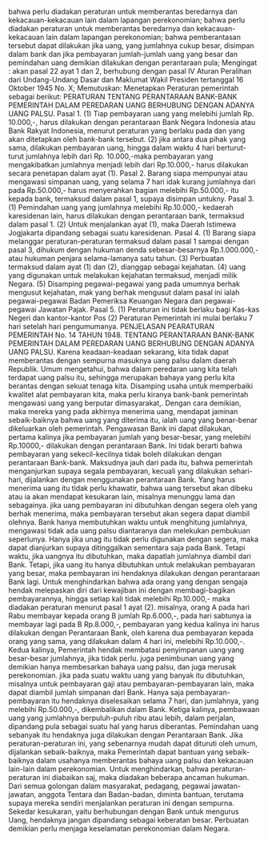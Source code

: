  bahwa perlu diadakan peraturan untuk memberantas beredarnya dan kekacauan-kekacauan lain dalam lapangan perekonomian; bahwa perlu diadakan peraturan untuk memberantas beredarnya dan kekacauan-kekacauan lain dalam lapangan perekonomian; bahwa pemberantasan tersebut dapat dilakukan jika uang, yang jumlahnya cukup besar, disimpan dalam bank dan jika pembayaran jumlah-jumlah uang yang besar dan pemindahan uang demikian dilakukan dengan perantaraan pula;
Mengingat :
 akan pasal 22 ayat 1 dan 2, berhubung dengan pasal IV Aturan Peralihan dari Undang-Undang Dasar dan Maklumat Wakil Presiden tertanggal 16 Oktober 1945 No. X; Memutuskan: Menetapkan Peraturan pemerintah sebagai berikut: PERATURAN TENTANG PERANTARAAN BANK-BANK PEMERINTAH DALAM PEREDARAN UANG BERHUBUNG DENGAN ADANYA UANG PALSU. Pasal 1. (1) Tiap pembayaran uang yang melebihi jumlah Rp. 10.000,-, harus dilakukan dengan perantaraan Bank Negara Indonesia atau Bank Rakyat Indonesia, menurut peraturan yang berlaku pada dan yang akan ditetapkan oleh bank-bank tersebut.
(2) jika antara dua pihak yang sama, dilakukan pembayaran uang, hingga dalam waktu 4 hari berturut-turut jumlahnya lebih dari Rp. 10.000,-maka pembayaran yang mengakibatkan jumlahnya menjadi lebih dari Rp.10.000,- harus dilakukan secara penetapan dalam ayat (1). Pasal 2. Barang siapa mempunyai atau mengawasi simpanan uang, yang selama 7 hari idak kurang jumlahnya dari pada Rp.50.000,- harus menyerahkan bagian melebihi Rp.50.000,- itu kepada bank, termaksud dalam pasal 1, supaya disimpan untukny. Pasal 3. (1) Pemindahan uang yang jumlahnya melebihi Rp.10.000,- kedaerah karesidenan lain, harus dilakukan dengan perantaraan bank, termaksud dalam pasal 1. (2) Untuk menjalankan ayat (1), maka Daerah Istimewa Jogjakarta dipandang sebagai suatu karesidenan. Pasal 4. (1) Barang siapa melanggar peraturan-peraturan termaksud dalam pasal 1 sampai dengan pasal 3, dihukum dengan hukuman denda sebesar-besarnya Rp.1.000.000,- atau hukuman penjara selama-lamanya satu tahun. (3) Perbuatan termaksud dalam ayat (1) dan (2), dianggap sebagai kejahatan. (4) uang yang digunakan untuk melakukan kejahatan termaksud, menjadi milik Negara. (5) Disamping pegawai-pegawai yang pada umumnya berhak mengusut kejahatan, mak yang berhak mengusut dalam pasal ini ialah pegawai-pegawai Badan Pemeriksa Keuangan Negara dan pegawai-pegawai Jawatan Pajak. Pasal 5. (1) Peraturan ini tidak berlaku bagi Kas-kas Negeri dan kantor-kantor Pos (2) Peraturan Pemerintah ini mulai berlaku 7 hari setelah hari pengumumanya. PENJELASAN PEARATURAN PEMERINTAH No. 14 TAHUN 1948. TENTANG PERANTARAAN BANK-BANK PEMERINTAH DALAM PEREDARAN UANG BERHUBUNG DENGAN ADANYA UANG PALSU. Karena keadaan-keadaan sekarang, kita tidak dapat memberantas dengan sempurna masuknya uang palsu dalam daerah Republik. Umum mengetahui, bahwa dalam peredaran uang kita telah terdapat uang palsu itu, sehingga merupakan bahaya yang perlu kita berantas dengan sekuat tenaga kita. Disamping usaha untuk memperbaiki kwalitet alat pembayaran kita, maka perlu kiranya bank-bank pemerintah mengawasi uang yang berputar dimasyarakat,. Dengan cara demikian, maka mereka yang pada akhirnya menerima uang, mendapat jaminan sebaik-baiknya bahwa uang yang diterima itu, ialah uang yang benar-benar dikeluarkan oleh pemerintah. Pengawasan Bank ini dapat dilakukan, pertama kalinya jika pembayaran jumlah yang besar-besar, yang melebihi Rp.10000,- dilakukan dengan perantaraan Bank. Ini tidak berarti bahwa pembayaran yang sekecil-kecilnya tidak boleh dilakukan dengan perantaraan Bank-bank. Maksudnya jauh dari pada itu, bahwa pemerintah menganjurkan supaya segala pembayaran, kecuali yang dilakukan sehari-hari, dijalankan dengan menggunakan perantaraan Bank. Yang harus menerima uang itu tidak perlu khawatir, bahwa uang tersebut akan dibeku atau ia akan mendapat kesukaran lain, misalnya menunggu lama dan sebagainya. jika uang pembayaran ini dibutuhkan dengan segera oleh yang berhak menerima, maka pembayaran tersebut akan segera dapat diambil olehnya. Bank hanya membutuhkan waktu untuk menghitung jumlahnya, mengawasi tidak ada uang palsu diantaranya dan melekukan pembukuan seperlunya. Hanya jika unag itu tidak perlu digunakan dengan segera, maka dapat dianjurkan supaya ditinggalkan sementara saja pada Bank. Tetapi waktu, jika uangnya itu dibutuhkan, maka dapatlah jumlahnya diambil dari Bank. Tetapi, jika uang itu hanya dibutuhkan untuk melakukan pembayaran yang besar, maka pembayaran ini hendaknya dilakukan dengan perantaraan Bank lagi. Untuk menghindarkan bahwa ada orang yang dengan sengaja hendak melepaskan diri dari kewajiban ini dengan membagi-bagikan pembayarannya, hingga setiap kali tidak melebihi Rp.10.000,- maka diadakan peraturan menurut pasal 1 ayat (2). misalnya, orang A pada hari Rabu membayar kepada orang B jumlah Rp.6.000,-, pada hari sabtunya ia membayar lagi pada B Rp.8.000,-, pembayaran yang kedua kalinya ini harus dilakukan dengan Perantaraan Bank, oleh karena dua pembayaran kepada orang yang sama, yang dilakukan dalam 4 hari ini, melebihi Rp.10.000,-. Kedua kalinya, Pemerintah hendak membatasi penyimpanan uang yang besar-besar jumlahnya, jika tidak perlu. juga penimbunan uang yang demikian hanya membesarkan bahaya uang palsu, dan juga merusak perekonomian. jika pada suatu waktu uang yang banyak itu dibutuhkan, misalnya untuk pembayaran gaji atau pembayaran-pembayaran lain, maka dapat diambil jumlah simpanan dari Bank. Hanya saja pembayaran-pembayaran itu hendaknya diselesaikan selama 7 hari, dan jumlahnya, yang melebihi Rp.50.000,-, dikembalikan dalam Bank. Ketiga kalinya, pembawaan uang yang jumlahnya berpuluh-puluh ribu atau lebih, dalam perjalan, dipandang pula sebagai suatu hal yang harus diberantas. Pemindahan uang sebanyak itu hendaknya juga dilakukan dengan Perantaraan Bank. Jika peraturan-peraturan ini, yang sebenarnya mudah dapat dituruti oleh umum, dijalankan sebaik-baiknya, maka Pemerintah dapat bantuan yang sebaik-baiknya dalam usahanya memberantas bahaya uang palsu dan kekacauan lain-lain dalam perekonomian. Untuk menghindarkan, bahwa peraturan-peraturan ini diabaikan saj, maka diadakan beberapa ancaman hukuman. Dari semua golongan dalam masyarakat, pedagang, pegawai jawatan-jawatan, anggota Tentara dan Badan-badan, diminta bantuan, terutama supaya mereka sendiri menjalankan peraturan ini dengan sempurna. Sekedar kesukaran, yaitu berhubungan dengan Bank untuk mengurus Uang, hendaknya jangan dipandang sebagai keberatan besar. Perbuatan demikian perlu menjaga keselamatan perekonomian dalam Negara.